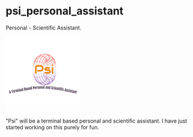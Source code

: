 # psi_personal_assistant
Personal - Scientific Assistant. 


![psi_logo](psi_logo.png)

"Psi" will be a terminal based personal and scientific assistant. I have just started working on this purely for fun.
